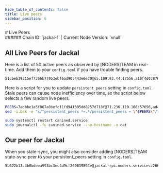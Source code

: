 ```yaml
---
hide_table_of_contents: false
title: Live peers
sidebar_position: 6
---
```


<div class="h1-with-icon icon-jackal">
# Live Peers
</div>
###### Chain ID: `jackal-1` | Current Node Version: `vnull`

## All Live Peers for Jackal
Here is a list of 50 active peers as observed by [NODERS]TEAM in real-time. Add them to your `config.toml` if you have trouble finding peers.

```bash
51cbeb39315ef7366b77953ebf6ad905443e6e30@65.109.93.44:17556,a10f4d038760b6348794f2cb4bc88fe8da2905ee@65.108.70.119:26656,d9bcb3635b562cb81fc4f5fb60a5ae4a28914ebb@65.108.232.181:26656,f256abc3eafd82ed1a763a3fa969bcf72a627f26@167.235.179.241:17556,2ec46ff04ebfafc19f505feaaf00943c15bb2757@15.235.114.33:26656,e517112d2b8970010382ba9095c6297477c730f0@161.97.77.219:26656,27a79ac3336695ea041cc3efda31672f05b31b45@185.248.24.16:26656,f6ffe91c468dcce5f387a8ed96fb8f151fdf1aea@51.15.19.175:26656,272b2dda49437eb55392e9b7153a44f881e1511c@167.235.9.223:26656,7574e0ab179fc6cc47ac89284f4641790218540e@18.163.165.245:26626,34b9ecb44339b2bd20302f05204030c942246d1d@65.108.41.177:13756,ef43b6453a8cef8027c584d1fa8774114b1a6648@195.201.175.156:17556,0a9964ddf7d0aeb8d361b6b91e9af43601d82239@65.108.230.113:11126,b7fe672926bb04be9c783152ade12eb00b5a6747@84.203.117.234:26692,0d040fb982247ab5a86d940f735b4c5143e7f953@65.109.105.110:12656,bdb9cc3833ecba797cd2275e0bd81c2a7fc410b1@168.119.90.246:17556,ca3a245cac86c788823beadb30f2e6bfde5f70f2@212.126.35.132:26661,c6929b2a26cf02c084951d1b634af385d750a9d3@65.21.95.15:44656,ebc272824924ea1a27ea3183dd0b9ba713494f83@195.3.223.168:26906,1bba5fd248d8ad044add8ffc43b6de4051d09e62@135.181.114.91:26656,e44e91665ad9d02cbd879219faaa04bc767ab41f@65.109.86.84:26656,41c19eebb3879cd9f4a7561c0953af7d1564624b@167.114.159.157:26656,91dde47b429fbd1b27354a13c3f82d3e577fe668@65.109.113.228:36656,dbbd1e102b9d0cde827cd272205fa3a2886a6b2c@5.9.147.22:21656,198f2b0c2564a234547c04e98a3e11c05616fb3e@176.9.150.48:11126,058db1a4884feeea989a78a071e2976554ba0c45@103.180.28.103:26656,272a2763ef6bff05eaf55140f1168864834ca91e@65.108.66.174:28656,4398bd773ac885b7365de3604eb487be10c54563@185.16.38.210:26906,cd2843983b4fd32703a2e58cdf150394ac90d768@141.95.66.131:17556,d39fecbc409541de13fa644d90066d4dabe08262@95.165.89.222:24475,ea76172528bd8a67544766f306f27f351cb199e5@103.19.25.161:26656,92c687b1ad021997b95e370517b935560f9f2bba@65.108.44.149:23656,5346947bf6904877fc1063a0d997ef0c2ade65d7@131.153.200.73:26656,0ecc8645f4fbd6cd653848d970e1c9cbb1443800@65.108.121.227:12856,ad41936e5f89b119fdaae25fef0652949770f06e@185.107.57.74:26656,77834ca616976c71f80f196afa35a5e028877d76@162.247.131.18:26656,dd484ceaf441a407d0e78957bf480c6d6a003deb@51.81.49.59:17556,d9bfa29e0cf9c4ce0cc9c26d98e5d97228f93b0b@65.109.88.38:13756,a79da224ad9d4501dbf1d547986ebec55d56b951@135.181.128.114:17556,7adbbe1a5f867a0befcf1fd94f395dd8257d718f@71.236.119.108:57656,ce6a81c7dd5c151bfe14169f17cb2d458958d797@65.108.64.116:17556,ea35106e43dcec1e5c66319272da48df3dce7723@57.128.144.233:26656,a5dcec267cc4c301a58cea42c85b7cbffe104452@5.9.73.62:30617,af78c810951a9b75afb249eac08a9f3332635b31@37.27.55.179:26656,3e352224da2a8487d2c6277dc40d120cd574acb9@65.108.106.157:17556,7188211d31ca5a98cb0927720532b8d5c31dfb7c@65.109.115.226:17556,94b63fddfc78230f51aeb7ac34b9fb86bd042a77@142.132.134.181:30561,c2ca1d57bb5178d442bd446cb04a2d0272ebe526@136.38.55.33:26656,cdddb7b3960721db2cbf1911736a317cec1b2b58@142.132.200.233:30592,496882b22868a72761c36931f499872547f2b924@142.132.132.173:30592
```

Here is a script for you to update `persistent_peers` setting in `config.toml`. Stale peers can cause node inefficiency over time, so the script below selects a few random live peers.

```bash
PEERS=7adbbe1a5f867a0befcf1fd94f395dd8257d718f@71.236.119.108:57656,ad41936e5f89b119fdaae25fef0652949770f06e@185.107.57.74:26656,ce6a81c7dd5c151bfe14169f17cb2d458958d797@65.108.64.116:17556,ca3a245cac86c788823beadb30f2e6bfde5f70f2@212.126.35.132:26661,94b63fddfc78230f51aeb7ac34b9fb86bd042a77@142.132.134.181:30561
sed -i.bak -e "s/^persistent_peers *=.*/persistent_peers = \"$PEERS\"/" ~/.canine/config/config.toml

sudo systemctl restart canined.service
sudo journalctl -fu canined.service --no-hostname -o cat
```

## Our peer for Jackal
When you state-sync, you might also consider adding [NODERS]TEAM state-sync peer to your persistent_peers setting in `config.toml`.

```bash
5b622b13c4b0bdeea993bc3ec4d9cf269819893e@jackal-rpc.noders.services:26656
```